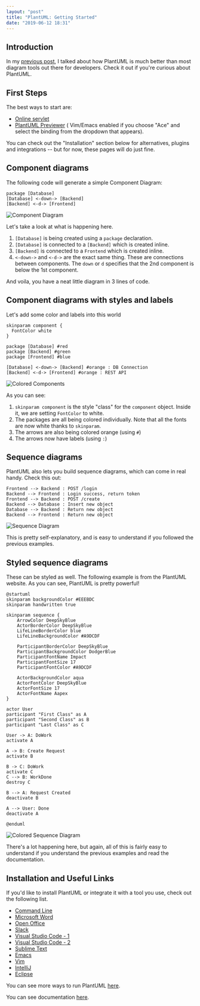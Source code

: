 ```yaml
---
layout: "post"
title: "PlantUML: Getting Started"
date: "2019-06-12 18:31"
---
```


## Introduction

In my [previous post][0cd23a76], I talked about how PlantUML is much better than most diagram tools out there for developers. Check it out if you're curious about PlantUML.

## First Steps

The best ways to start are:
* [Online servlet](http://www.plantuml.com/plantuml)
*  [PlantUML Previewer](http://sujoyu.github.io/plantuml-previewer/) ( Vim/Emacs enabled if you choose "Ace" and select the binding from the dropdown that appears).

You can check out the "Installation" section below for alternatives, plugins and integrations -- but for now, these pages will do just fine.

## Component diagrams

The following code will generate a simple Component Diagram:

```
package [Database]
[Database] <-down-> [Backend]
[Backend] <-d-> [Frontend]
```
![Component Diagram](/images/2019/06/component-diagram.png)

Let's take a look at what is happening here.
1. `[Database]` is being created using a `package` declaration.
2. `[Database]` is connected to a `[Backend]` which is created inline.
3. `[Backend]` is connected to a `Frontend` which is created inline.
4. `<-down->` and `<-d->` are the exact same thing. These are connections between components. The `down` or `d` specifies that the 2nd component is below the 1st component.

And voila, you have a neat little diagram in 3 lines of code.

## Component diagrams with styles and labels

Let's add some color and labels into this world

```
skinparam component {
  FontColor white
}

package [Database] #red
package [Backend] #green
package [Frontend] #blue

[Database] <-down-> [Backend] #orange : DB Connection
[Backend] <-d-> [Frontend] #orange : REST API
```

![Colored Components](/images/2019/06/colored-components.png)

As you can see:
1. `skinparam component` is the style "class" for the `component` object. Inside it, we are setting `FontColor` to white.
2. The packages are all being colored individually. Note that all the fonts are now white thanks to `skinparam`.
3. The arrows are also being colored orange (using `#`)
4. The arrows now have labels (using `:`)

## Sequence diagrams

PlantUML also lets you build sequence diagrams, which can come in real handy. Check this out:
```
Frontend --> Backend : POST /login
Backend --> Frontend : Login success, return token
Frontend --> Backend : POST /create
Backend --> Database : Insert new object
Database --> Backend : Return new object
Backend --> Frontend : Return new object
```
![Sequence Diagram](/images/2019/06/sequence-diagram.png)

This is pretty self-explanatory, and is easy to understand if you followed the previous examples.

## Styled sequence diagrams

These can be styled as well. The following example is from the PlantUML website. As you can see, PlantUML is pretty powerful!

```
@startuml
skinparam backgroundColor #EEEBDC
skinparam handwritten true

skinparam sequence {
	ArrowColor DeepSkyBlue
	ActorBorderColor DeepSkyBlue
	LifeLineBorderColor blue
	LifeLineBackgroundColor #A9DCDF

	ParticipantBorderColor DeepSkyBlue
	ParticipantBackgroundColor DodgerBlue
	ParticipantFontName Impact
	ParticipantFontSize 17
	ParticipantFontColor #A9DCDF

	ActorBackgroundColor aqua
	ActorFontColor DeepSkyBlue
	ActorFontSize 17
	ActorFontName Aapex
}

actor User
participant "First Class" as A
participant "Second Class" as B
participant "Last Class" as C

User -> A: DoWork
activate A

A -> B: Create Request
activate B

B -> C: DoWork
activate C
C --> B: WorkDone
destroy C

B --> A: Request Created
deactivate B

A --> User: Done
deactivate A

@enduml
```

![Colored Sequence Diagram](/images/2019/06/colored-sequence-diagram.png)

There's a lot happening here, but again, all of this is fairly easy to understand if you understand the previous examples and read the documentation.

## Installation and Useful Links

If you'd like to install PlantUML or integrate it with a tool you use, check out the following list.

* [Command Line](http://plantuml.com/command-line)
* [Microsoft Word](http://plantuml.com/word)
* [Open Office](http://sourceforge.net/projects/plantuml/files/plantuml.odt/download)
* [Slack](https://github.com/taichi/umlbot)
* [Visual Studio Code - 1](https://marketplace.visualstudio.com/items?itemName=okazuki.okazukiplantuml)
* [Visual Studio Code - 2](https://marketplace.visualstudio.com/items?itemName=jebbs.plantuml)
* [Sublime Text](https://github.com/jvantuyl/sublime_diagram_plugin)
* [Emacs](http://plantuml.com/emacs)
* [Vim](http://www.vim.org/scripts/script.php?script_id=3538)
* [IntelliJ](http://plugins.intellij.net/plugin/?idea&id=7017)
* [Eclipse](http://plantuml.com/eclipse)

You can see more ways to run PlantUML [here](http://plantuml.com/running).

You can see documentation [here](http://plantuml.com/guide).



  [0cd23a76]: /2019/06/11/the-shockingly-fun-diagram-tool-that-will-change-your-life-as-a-programmer-plantuml.html "The shockingly fun diagram tool that will change your life as a programmer: PlantUML"

